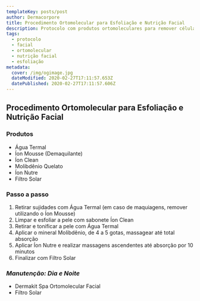 ```yaml
---
templateKey: posts/post
author: Dermacorpore
title: Procedimento Ortomolecular para Esfoliação e Nutrição Facial
description: Protocolo com produtos ortomoleculares para remover células mortas e aumentar a hidratação e nutrição facial.
tags:
  - protocolo
  - facial
  - ortomolecular
  - nutrição facial
  - esfoliação
metadata:
  cover: /img/ogimage.jpg
  dateModified: 2020-02-27T17:11:57.653Z
  datePublished: 2020-02-27T17:11:57.606Z
---
```

## **Procedimento Ortomolecular para Esfoliação e Nutrição Facial**

### **Produtos**

- Água Termal
- Íon Mousse (Demaquilante)
- Íon Clean
- Molibdênio Quelato
- Íon Nutre
- Filtro Solar

### **Passo a passo**

1. Retirar sujidades com Água Termal (em caso de maquiagens, remover utilizando o Íon Mousse)
2. Limpar e esfoliar a pele com sabonete Íon Clean
3. Retirar e tonificar a pele com Água Termal
4. Aplicar o mineral Molibdênio, de 4 a 5 gotas, massagear até total absorção
5. Aplicar Íon Nutre e realizar massagens ascendentes até absorção por 10 minutos
6. Finalizar com Filtro Solar

### *Manutenção: Dia e Noite*

- Dermakit Spa Ortomolecular Facial
- Filtro Solar

